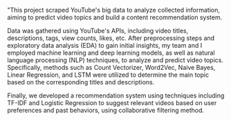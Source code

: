 "This project scraped YouTube's big data to analyze collected information, aiming to predict video topics and build a content recommendation system. 

Data was gathered using YouTube's APIs, including video titles, descriptions, tags, view counts, likes, etc. After preprocessing steps and exploratory data analysis (EDA) to gain initial insights, my team and I employed machine learning and deep learning models, as well as natural language processing (NLP) techniques, to analyze and predict video topics. Specifically, methods such as Count Vectorizer, Word2Vec, Naive Bayes, Linear Regression, and LSTM were utilized to determine the main topic based on the corresponding titles and descriptions.

Finally, we developed a recommendation system using techniques including TF-IDF and Logistic Regression to suggest relevant videos based on user preferences and past behaviors, using collaborative filtering method.
